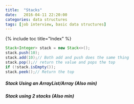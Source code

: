 ```yaml
---
title:  "Stacks"
date:   2016-04-11 22:20:00
categories: data structures
tags: [job interview, basic data structures]
---
```



{% include toc title="Index" %}

```java
Stack<Integer> stack = new Stack<>();
stack.push(10);
stack.add(10);// Both add and push does the same thing
stack.pop();// return the value and pops the top
if (!stack.isEmpty());
stack.peek();// Return the top
```
##### Stack Using an ArrayList/Array (Also min)

##### Stack using 2 stacks (Also min)

#####
